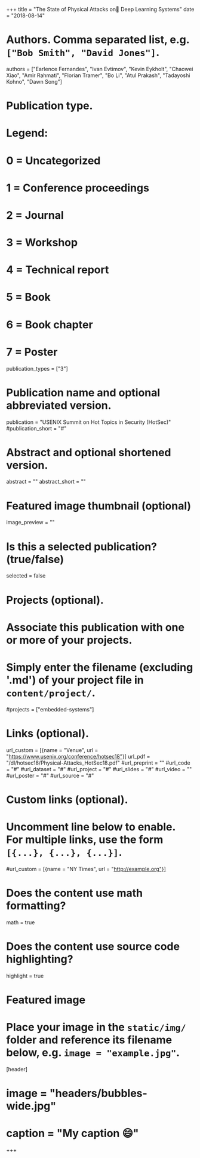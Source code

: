 +++
title = "The State of Physical Attacks on Deep Learning Systems"
date = "2018-08-14"


# Authors. Comma separated list, e.g. `["Bob Smith", "David Jones"]`.
authors = ["Earlence Fernandes", "Ivan Evtimov", "Kevin Eykholt", "Chaowei Xiao", "Amir Rahmati", "Florian Tramer",  "Bo Li",  "Atul Prakash", "Tadayoshi Kohno", "Dawn Song"]

# Publication type.
# Legend:
# 0 = Uncategorized
# 1 = Conference proceedings
# 2 = Journal
# 3 = Workshop
# 4 = Technical report
# 5 = Book
# 6 = Book chapter
# 7 = Poster
publication_types = ["3"]

# Publication name and optional abbreviated version.
publication = "USENIX Summit on Hot Topics in Security (HotSec)"
#publication_short = "#"

# Abstract and optional shortened version.
abstract = ""
abstract_short = ""

# Featured image thumbnail (optional)
image_preview = ""

# Is this a selected publication? (true/false)
selected = false

# Projects (optional).
#   Associate this publication with one or more of your projects.
#   Simply enter the filename (excluding '.md') of your project file in `content/project/`.
#projects = ["embedded-systems"]

# Links (optional).
url_custom = [{name = "Venue", url = "https://www.usenix.org/conference/hotsec18"}]
url_pdf = "/dl/hotsec18/Physical-Attacks_HotSec18.pdf"
#url_preprint = ""
#url_code = "#"
#url_dataset = "#"
#url_project = "#"
#url_slides = "#"
#url_video = ""
#url_poster = "#"
#url_source = "#"


# Custom links (optional).
#   Uncomment line below to enable. For multiple links, use the form `[{...}, {...}, {...}]`.
#url_custom = [{name = "NY Times", url = "http://example.org"}]

# Does the content use math formatting?
math = true

# Does the content use source code highlighting?
highlight = true

# Featured image
# Place your image in the `static/img/` folder and reference its filename below, e.g. `image = "example.jpg"`.
[header]
# image = "headers/bubbles-wide.jpg"
# caption = "My caption :smile:"

+++
